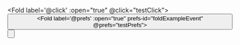 <Fold label='@click' :open="true" @click="testClick">
  <Button label="Slot content" />
</Fold>
<Fold label='@prefs' :open="true" prefs-id="foldExampleEvent" @prefs="testPrefs">
  <Button label="Slot content" />
</Fold>